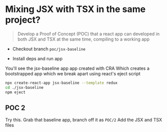 # Mixing JSX with TSX in the same project?

> Develop a Proof of Concept (POC) that a react app can developed in both JSX and TSX at the same time, compiling to a working app

- Checkout branch `poc/jsx-baseline`

- Install deps and run app

You'll see the jsx-baseline app app created with CRA
Which creates a bootstrapped app which we break apart using react's eject script

```bash
npx create-react-app jsx-baseline --template redux
cd ./jsx-baseline
npm eject
```

## POC 2

Try this. 
Grab that baseline app, branch off it as `POC/2`
Add the JSX and TSX files